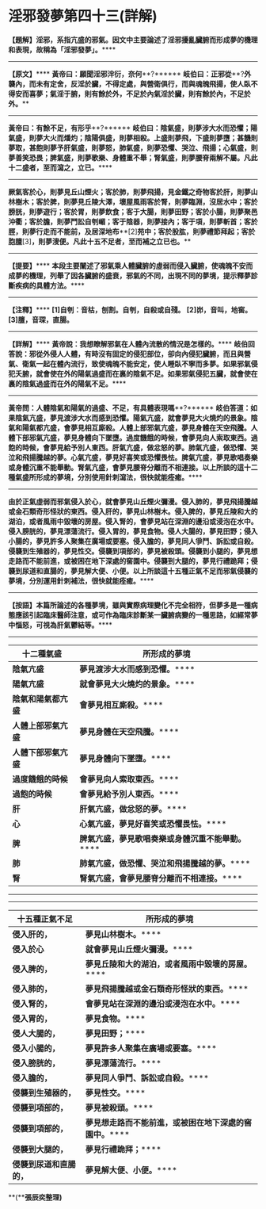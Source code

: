 # 淫邪發夢第四十三(詳解)




**【題解】淫邪，系指亢盛的邪氣。因文中主要論述了淫邪擾亂臟腑而形成夢的機理和表現，故稱為「淫邪發夢」。******
****
**【原文】******
**黃帝曰：願聞淫邪泮衍，奈何****?******
**岐伯曰：正邪從****?****外襲內，而未有定舍，反淫於臟，不得定處，與營衛俱行，而與魂魄飛揚，使人臥不得安而喜夢；氣淫于腑，則有餘於外，不足於內氣淫於臟，則有餘於內，不足於外。******
****
**黃帝曰：有餘不足，有形乎****?******
**岐伯曰：陰氣盛，則夢涉大水而恐懼；陽氣盛，則夢大火而燔灼；陰陽俱盛，則夢相殺。上盛則夢飛，下盛則夢墮；甚饑則夢取，甚飽則夢予肝氣盛，則夢怒，肺氣盛，則夢恐懼、哭泣、飛揚；心氣盛，則夢善笑恐畏；脾氣盛，則夢歌樂、身體重不舉；腎氣盛，則夢腰脊兩解不屬。凡此十二盛者，至而瀉之，立已。******
****
**厥氣客於心，則夢見丘山煙火；客於肺，則夢飛揚，見金鐵之奇物客於肝，則夢山林樹木；客於脾，則夢見丘陵大澤，壞屋風雨客於腎，則夢臨淵，沒居水中；客於膀胱，則夢遊行；客於胃，則夢飲食；客于大腸，則夢田野；客於小腸，則夢聚邑沖衢；客於膽，則夢鬥訟自刳嵋；客于陰器，則夢接內；客于項，則夢斬首；客於脛，則夢行走而不能前，及居深地布****[2]****苑中；客於股肱，則夢禮節拜起；客於胞膻****[3]****，則夢溲便。凡此十五不足者，至而補之立已也。******
****
**【提要】******
**本段主要闡述了邪氣乘人體臟腑的虛弱而侵入臟腑，使魂魄不安而成夢的機理，列舉了因各臟腑的盛衰，邪氣的不同，出現不同的夢境，提示釋夢診斷疾病的具體方法。******
****
**【注釋】******
**[1]****自刳****：****音枯，刨割。自刳，自殺或自殘。******
**[2]****峁，音叫，地窖。******
**[3]****膻，音琛，直腸。******
****
**【詳解】******
**黃帝說：我想瞭解邪氣在人體內流散的情況是怎樣的。******
**岐伯回答說：邪從外侵人人體，有時沒有固定的侵犯部位，卻向內侵犯臟腑，而且與營氣、衛氣一起在體內流行，致使魂魄不能安定，使人睡臥不寧而多夢。如果邪氣侵犯夭腑，就會使在外的陽氣過盛而在裏的陰氣不足。如果邪氣侵犯五臟，就會使在裏的陰氣過盛而在外的陽氣不足。******
****
**黃帝問：人體陰氣和陽氣的過盛、不足，有具體表現嗎****?******
**岐伯答道：如果陰氣亢盛，夢見渡涉大水而感到恐懼。陽氣亢盛，就會夢見大火燒灼的景象。陰氣和陽氣都亢盛，會夢見相互廝殺。人體上部邪氣亢盛，夢見身體在天空飛騰。人體下部邪氣亢盛，夢見身體向下墜墮。過度饑餓的時候，會夢見向人索取東西。過飽的時候，會夢見給予別人東西。肝氣亢盛，做忿怒的夢。肺氣亢盛，做恐懼、哭泣和飛揚騰越的夢。心氣亢盛，夢見好喜笑或恐懼畏怯。脾氣亢盛，夢見歌唱奏樂或身體沉重不能舉動。腎氣亢盛，會夢見腰脊分離而不相連接。以上所談的這十二種氣盛所形成的夢境，分別使用針刺瀉法，很快就能痊癒。******
****
**由於正氣虛弱而邪氣侵入於心，就會夢見山丘煙火彌漫。侵入肺的，夢見飛揚騰越或金石類奇形怪狀的東西。侵入肝的，夢見山林樹木。侵入脾的，夢見丘陵和大的湖****泊****，或者風雨中毀壞的房屋。侵入腎的，會夢見站在深淵的邊沿或浸泡在水中。侵入膀胱的，夢見漂蕩流行。侵入胃的，夢見食物。侵人大腸的，夢見田野；侵入小腸的，夢見許多人聚集在廣場或要塞。侵入膽的，夢見同人爭鬥、訴訟或自殺。侵襲到生殖器的，夢見性交。侵襲到項部的，夢見被殺頭。侵襲到小腿的，夢見想走路而不能前進，或被困在地下深處的窖園中。侵襲到大腿的，夢見行禮跪拜；侵襲到尿道和直腸的，夢見解大便、小便。以上所談這十五種正氣不足而邪氣侵襲的夢境，分別運用針刺補法，很快就能痊癒。******
****
**【按語】本篇所論述的各種夢境，雖與實際病理變化不完全相符，但夢多是一種病態應該引起臨床醫師注意，或可作為臨床診斷某一臟腑病變的一種思路，如經常夢中惱怒，可視為肝氣鬱結等。******
****
|**十二種氣盛**|**所形成的夢境**|
|---|---|
|**陰氣亢盛**|**夢見渡涉大水而感到恐懼。******|
|**陽氣亢盛**|**就會夢見大火燒灼的景象。******|
|**陰氣和陽氣都亢盛**|**會夢見相互廝殺。******|
|**人體上部邪氣亢盛**|**夢見身體在天空飛騰。******|
|**人體下部邪氣亢盛**|**夢見身體向下墜墮。******|
|**過度饑餓的時候**|**會夢見向人索取東西。******|
|**過飽的時候**|**會夢見給予別人東西。******|
|**肝**|**肝氣亢盛，做忿怒的夢。******|
|**心**|**心氣亢盛，夢見好喜笑或恐懼畏怯。******|
|**脾**|**脾氣亢盛，夢見歌唱奏樂或身體沉重不能舉動。******|
|**肺**|**肺氣亢盛，做恐懼、哭泣和飛揚騰越的夢。******|
|**腎**|**腎氣亢盛，會夢見腰脊分離而不相連接。******|


****
****
|**十五種正氣不足**|**所形成的夢境**|
|---|---|
|**侵入肝的，**|**夢見山林樹木。******|
|**侵入於心**|**就會夢見山丘煙火彌漫。******|
|**侵入脾的，**|**夢見丘陵和大的湖泊，或者風雨中毀壞的房屋。******|
|**侵入肺的，**|**夢見飛揚騰越或金石類奇形怪狀的東西。******|
|**侵入腎的，**|**會夢見站在深淵的邊沿或浸泡在水中。******|
|**侵入胃的，**|**夢見食物。******|
|**侵人大腸的，**|**夢見田野；******|
|**侵入小腸的，**|**夢見許多人聚集在廣場或要塞。******|
|**侵入膀胱的，**|**夢見漂蕩流行。******|
|**侵入膽的，**|**夢見同人爭鬥、訴訟或自殺。******|
|**侵襲到生殖器的，**|**夢見性交。******|
|**侵襲到項部的，**|**夢見被殺頭。******|
|**侵襲到項部的，**|**夢見想走路而不能前進，或被困在地下深處的窖園中。******|
|**侵襲到大腿的，**|**夢見行禮跪拜；******|
|**侵襲到尿道和直腸的，**|**夢見解大便、小便。******|


**(****張辰奕整理)**
